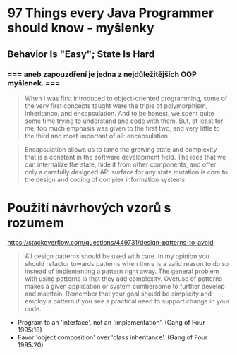 # 97 Things every Java Programmer should know - myšlenky
## Behavior Is "Easy"; State Is Hard
### === aneb **zapouzdření** je jedna z nejdůležitějších OOP myšlenek. ===
> When I was first introduced to object-oriented programming, some of the very first concepts taught were the triple of polymorphism, inheritance, and encapsulation. And to be honest, we spent quite some time trying to understand and code with them. But, at least for me, too much emphasis was given to the first two, and very little to the third and most important of all: encapsulation.

> Encapsulation allows us to tame the growing state and complexity that is a constant in the software development field. The idea that we can internalize the state, hide it from other components, and offer only a carefully designed API surface for any state mutation is core to the design and coding of complex information systems

# Použití návrhových vzorů s rozumem
https://stackoverflow.com/questions/449731/design-patterns-to-avoid

> All design patterns should be used with care. In my opinion you should refactor towards patterns when there is a valid reason to do so instead of implementing a pattern right away. The general problem with using patterns is that they add complexity. Overuse of patterns makes a given application or system cumbersome to further develop and maintain. Remember that your goal should be simplicity and employ a pattern if you see a practical need to support change in your code.

* Program to an 'interface', not an 'implementation'. (Gang of Four 1995:18)
* Favor 'object composition' over 'class inheritance'. (Gang of Four 1995:20)

